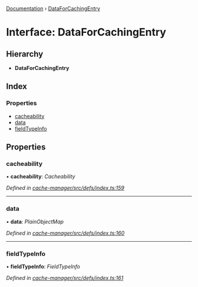[Documentation](../README.md) › [DataForCachingEntry](dataforcachingentry.md)

# Interface: DataForCachingEntry

## Hierarchy

* **DataForCachingEntry**

## Index

### Properties

* [cacheability](dataforcachingentry.md#cacheability)
* [data](dataforcachingentry.md#data)
* [fieldTypeInfo](dataforcachingentry.md#fieldtypeinfo)

## Properties

###  cacheability

• **cacheability**: *Cacheability*

*Defined in [cache-manager/src/defs/index.ts:159](https://github.com/badbatch/graphql-box/blob/f0217fe/packages/cache-manager/src/defs/index.ts#L159)*

___

###  data

• **data**: *PlainObjectMap*

*Defined in [cache-manager/src/defs/index.ts:160](https://github.com/badbatch/graphql-box/blob/f0217fe/packages/cache-manager/src/defs/index.ts#L160)*

___

###  fieldTypeInfo

• **fieldTypeInfo**: *FieldTypeInfo*

*Defined in [cache-manager/src/defs/index.ts:161](https://github.com/badbatch/graphql-box/blob/f0217fe/packages/cache-manager/src/defs/index.ts#L161)*
